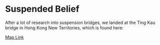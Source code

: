 # Suspended Belief

After a lot of research into suspension bridges, we landed at the Ting Kau bridge in Hong Kong New Territories, which is found here:

[Map Link](https://www.google.com/maps/@22.3620856,114.0809926,3a,75y,271.7h,90.58t/data=!3m10!1e1!3m8!1sUIxoj1Tm4XuuWZGPSj21ww!2e0!6s%2F%2Fgeo3.ggpht.com%2Fcbk%3Fpanoid%3DUIxoj1Tm4XuuWZGPSj21ww%26output%3Dthumbnail%26cb_client%3Dmaps_sv.tactile.gps%26thumb%3D2%26w%3D203%26h%3D100%26yaw%3D312.215%26pitch%3D0%26thumbfov%3D100!7i16384!8i8192!9m2!1b1!2i37)


